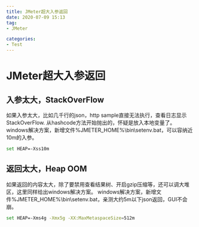 ```yaml
---
title: JMeter超大入参返回
date: 2020-07-09 15:13
tag: 
- JMeter

categories:
- Test
---
```

# JMeter超大入参返回

## 入参太大，StackOverFlow

如果入参太大，比如几千行的json，http sample直接无法执行，查看日志显示StackOverFlow. 从hashcode方法开始抛出的，怀疑是放入本地变量了。
windows解决方案，新增文件%JMETER_HOME%\bin\setenv.bat，可以容纳近10m的入参。
```sh
set HEAP=-Xss10m
```

## 返回太大，Heap OOM

如果返回的内容太大，除了要禁用查看结果树、开启gzip压缩等，还可以调大堆区，这里同样给出windows解决方案。
windows解决方案，新增文件%JMETER_HOME%\bin\setenv.bat，亲测大约5m以下json返回，GUI不会崩。
```sh
set HEAP=-Xms4g -Xmx5g -XX:MaxMetaspaceSize=512m
```